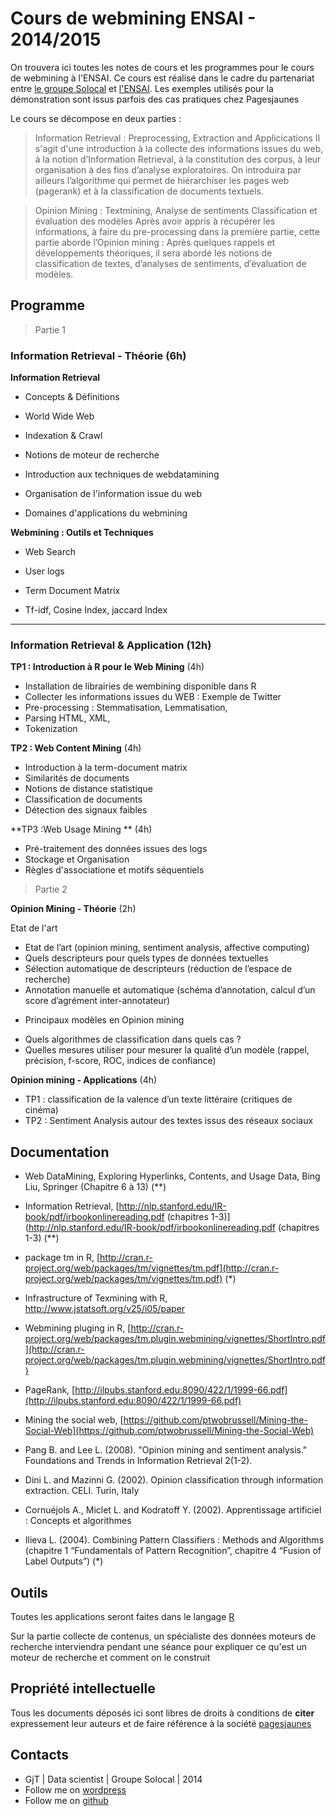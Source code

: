 Cours de webmining ENSAI - 2014/2015
=====

On trouvera ici toutes les notes de cours et les programmes pour le cours de webmining à l'ENSAI. Ce cours est réalisé dans le cadre du partenariat entre [le groupe Solocal](www.solocal.com) et [l'ENSAI](www.ensai.fr). Les exemples utilisés pour la démonstration sont issus parfois des cas pratiques chez Pagesjaunes


Le cours se décompose en deux parties : 

> Information Retrieval : Preprocessing, Extraction and Applicications 
Il s'agit d'une introduction à la collecte des informations issues du web, à la notion d’Information Retrieval, à la constitution des corpus, à leur organisation à des fins d’analyse exploratoires. 
On introduira par ailleurs l’algorithme qui permet de hiérarchiser les pages web (pagerank) et à la classification de documents textuels.

> Opinion Mining : Textmining, Analyse de sentiments Classification et évaluation des modèles 
Après avoir appris à récupérer les informations, à faire du pre-processing dans la première partie, cette partie aborde l’Opinion mining : Après quelques rappels et développements théoriques, il sera abordé les notions de classification de textes, d’analyses de sentiments, d’évaluation de modèles. 

## Programme

> Partie 1

### Information Retrieval - Théorie (6h)

**Information Retrieval**

* Concepts & Définitions

* World Wide Web

* Indexation & Crawl

* Notions de moteur de recherche 

* Introduction aux techniques de webdatamining

* Organisation de l'information issue du web

* Domaines d'applications du webmining

**Webmining : Outils et Techniques**

* Web Search

* User logs

* Term Document Matrix

* Tf-idf, Cosine Index, jaccard Index

-----

### Information Retrieval & Application (12h)

**TP1 : Introduction à R pour le Web Mining** (4h)

* Installation de librairies de wembining  disponible dans R
* Collecter les informations issues du WEB : Exemple de Twitter
* Pre-processing : Stemmatisation, Lemmatisation, 
* Parsing HTML, XML, 
* Tokenization

**TP2 : Web Content Mining** (4h)

* Introduction à la term-document matrix
* Similarités de documents
* Notions de distance statistique
* Classification de documents
* Détection des signaux faibles

**TP3 :Web Usage Mining ** (4h)

* Pré-traitement des données issues des logs
* Stockage et Organisation
* Règles d'associatione et motifs séquentiels


> Partie 2

**Opinion Mining - Théorie** (2h)

Etat de l'art

* Etat de l’art (opinion mining, sentiment analysis, affective computing)
* Quels descripteurs pour quels types de données textuelles
* Sélection automatique de descripteurs (réduction de l’espace de recherche)
* Annotation manuelle et automatique (schéma d’annotation, calcul d’un score d’agrément inter-annotateur)

-	Principaux modèles en Opinion mining
* Quels algorithmes de classification dans quels cas ?
* Quelles mesures utiliser pour mesurer la qualité d’un modèle (rappel, précision, f-score, ROC, indices de confiance)

**Opinion mining - Applications** (4h)

-	TP1 : classification de la valence d’un texte littéraire (critiques de cinéma) 
-	TP2 : Sentiment Analysis autour des textes issus des réseaux sociaux 


## Documentation

*	Web DataMining, Exploring Hyperlinks, Contents, and Usage Data, Bing Liu, Springer (Chapitre 6 à 13) (**)

*	Information Retrieval, [http://nlp.stanford.edu/IR-book/pdf/irbookonlinereading.pdf (chapitres 1-3)](http://nlp.stanford.edu/IR-book/pdf/irbookonlinereading.pdf (chapitres 1-3) (**)

*	package tm in R, [http://cran.r-project.org/web/packages/tm/vignettes/tm.pdf](http://cran.r-project.org/web/packages/tm/vignettes/tm.pdf) (*)

*	Infrastructure of Texmining with R, http://www.jstatsoft.org/v25/i05/paper

*	Webmining pluging in R, [http://cran.r-project.org/web/packages/tm.plugin.webmining/vignettes/ShortIntro.pdf](http://cran.r-project.org/web/packages/tm.plugin.webmining/vignettes/ShortIntro.pdf)

*	PageRank,  [http://ilpubs.stanford.edu:8090/422/1/1999-66.pdf](http://ilpubs.stanford.edu:8090/422/1/1999-66.pdf)

*	Mining the social web, [https://github.com/ptwobrussell/Mining-the-Social-Web](https://github.com/ptwobrussell/Mining-the-Social-Web)

*	Pang B. and Lee L. (2008). "Opinion mining and sentiment analysis." Foundations and Trends in Information Retrieval 2(1-2).

*	Dini L. and Mazinni G. (2002). Opinion classification through information extraction. CELI. Turin, Italy

*	Cornuéjols A., Miclet L. and Kodratoff Y. (2002). Apprentissage artificiel : Concepts et algorithmes

*	Ilieva L. (2004). Combining Pattern Classifiers : Methods and Algorithms (chapitre 1 “Fundamentals of Pattern Recognition”, chapitre 4 “Fusion of Label Outputs”) (*)


## Outils

Toutes les applications seront faites dans le langage [R](www.cran.r-project.org)

Sur la partie collecte de contenus, un spécialiste des données moteurs de recherche interviendra pendant une séance pour expliquer ce qu'est un moteur de recherche et comment on le construit


## Propriété intellectuelle

Tous les documents déposés ici sont libres de droits à conditions de **citer** expressement leur auteurs et de faire référence à la société [pagesjaunes](www.pagesjaunes.fr)


## Contacts

* GjT | Data scientist | Groupe Solocal | 2014
* Follow me on [wordpress](http://sciencendata.wordpress.com)
* Follow me on [github](http://github.io/gtanalytics)